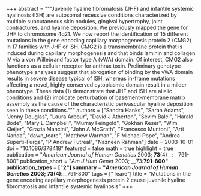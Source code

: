 +++
abstract = """Juvenile hyaline fibromatosis (JHF) and infantile systemic hyalinosis (ISH) are autosomal recessive conditions characterized by multiple subcutaneous skin nodules, gingival hypertrophy, joint contractures, and hyaline deposition. We previously mapped the gene for JHF to chromosome 4q21. We now report the identification of 15 different mutations in the gene encoding capillary morphogenesis protein 2 (CMG2) in 17 families with JHF or ISH. CMG2 is a transmembrane protein that is induced during capillary morphogenesis and that binds laminin and collagen IV via a von Willebrand factor type A (vWA) domain. Of interest, CMG2 also functions as a cellular receptor for anthrax toxin. Preliminary genotype-phenotype analyses suggest that abrogation of binding by the vWA domain results in severe disease typical of ISH, whereas in-frame mutations affecting a novel, highly conserved cytoplasmic domain result in a milder phenotype. These data (1) demonstrate that JHF and ISH are allelic conditions and (2) implicate perturbation of basement-membrane matrix assembly as the cause of the characteristic perivascular hyaline deposition seen in these conditions."""
authors = ["Sandra Hanks", "Sarah Adams", "Jenny Douglas", "Laura Arbour", "David J Atherton", "Sevim Balci", "Harald Bode", "Mary E Campbell", "Murray Feingold", "Gokhan Keser", "Wim Kleijer", "Grazia Mancini", "John A McGrath", "Francesco Muntoni", "Arti Nanda", "dawn_teare", "Matthew Warman", "F Michael Pope", "Andrea Superti-Furga", "P Andrew Futreal", "Nazneen Rahman"]
date = 2003-10-01
doi = "10.1086/378418"
featured = false
math = true
highlight = true
publication = "*American Journal of Human Genetics* 2003; __73__(4)__:__791-800"
publication_short = "*Am J Hum Genet* 2003; __73:__791-800"
publication_types = ["2"]
summary = "*American Journal of Human Genetics* 2003; __73__(4)__:__791-800"
tags = ["Teare"]
title = "Mutations in the gene encoding capillary morphogenesis protein 2 cause juvenile hyaline fibromatosis and infantile systemic hyalinosis"
+++

